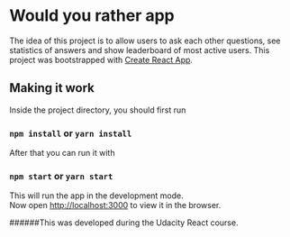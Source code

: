 # Would you rather app

The idea of this project is to allow users to ask each other questions, see statistics of answers and show leaderboard of most active users.
This project was bootstrapped with [Create React App](https://github.com/facebook/create-react-app).

## Making it work

Inside the project directory, you should first run
### `npm install` or `yarn install`

After that you can run it with

### `npm start` or `yarn start`

This will run the app in the development mode.<br>
Now open [http://localhost:3000](http://localhost:3000) to view it in the browser.


######This was developed during the Udacity React course.
